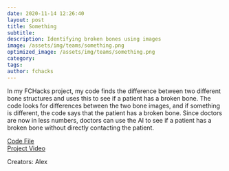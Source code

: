 ```yaml
---
date: 2020-11-14 12:26:40
layout: post
title: Something
subtitle:
description: Identifying broken bones using images
image: /assets/img/teams/something.png
optimized_image: /assets/img/teams/something.png
category:
tags:
author: fchacks
---
```


In my FCHacks project, my code finds the difference between two different bone structures and uses this to see if a patient has a broken bone. The code looks for differences between the two bone images, and if something is different, the code says that the patient has a broken bone. Since doctors are now in less numbers, doctors can use the AI to see if a patient has a broken bone without directly contacting the patient.


<a href="https://docs.google.com/document/d/19f2Ne1D0EkvsjxfCwNNWGFDHitwwfxMC7nnLtCwHbeA/edit?usp=sharing">Code File</a> <br>
<a href="https://photos.app.goo.gl/qjxNqSF45cXteaEt6">Project Video</a>

Creators: Alex
